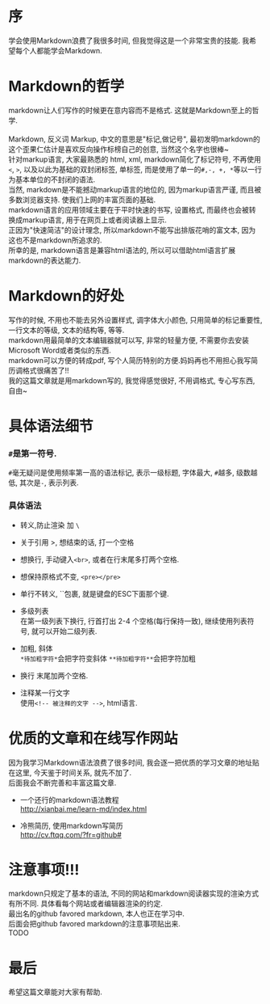 # 序
学会使用Markdown浪费了我很多时间, 但我觉得这是一个非常宝贵的技能. 我希望每个人都能学会Markdown.  

# Markdown的哲学
markdown让人们写作的时候更在意内容而不是格式. 这就是Markdown至上的哲学.  
<br>
Markdown, 反义词 Markup, 中文的意思是"标记,做记号", 最初发明markdown的这个歪果仁估计是喜欢反向操作标榜自己的创意, 当然这个名字也很棒~  
针对markup语言, 大家最熟悉的 html, xml, markdown简化了标记符号, 不再使用 `<`, `>`, 以及以此为基础的双封闭标签, 单标签, 而是使用了单一的`#,-, +, *`等以一行为基本单位的不封闭的语法.  
当然, markdown是不能撼动markup语言的地位的, 因为markup语言严谨, 而且被多数浏览器支持. 使我们上网的丰富页面的基础.  
markdown语言的应用领域主要在于平时快速的书写, 设置格式, 而最终也会被转换成markup语言, 用于在网页上或者阅读器上显示.  
正因为"快速简洁"的设计理念, 所以markdown不能写出排版花哨的富文本, 因为这也不是markdown所追求的.    
所幸的是, markdown语言是兼容html语法的, 所以可以借助html语言扩展markdown的表达能力.    

# Markdown的好处
写作的时候, 不用也不能去另外设置样式, 调字体大小颜色, 只用简单的标记重要性, 一行文本的等级, 文本的结构等, 等等.  
markdown用最简单的文本编辑器就可以写, 非常的轻量方便, 不需要你去安装Microsoft Word或者类似的东西.  
markdown可以方便的转成pdf, 写个人简历特别的方便.妈妈再也不用担心我写简历调格式很痛苦了!!  
我的这篇文章就是用markdown写的, 我觉得感觉很好, 不用调格式, 专心写东西, 自由~  

# 具体语法细节

### `#`是第一符号.
`#`毫无疑问是使用频率第一高的语法标记, 表示一级标题, 字体最大, `#`越多, 级数越低, 其次是`-`, 表示列表.  

### 具体语法
- 转义,防止渲染 加 `\`  
- 关于引用 >, 想结束的话, 打一个空格  
- 想换行, 手动键入`<br>`, 或者在行末尾多打两个空格.  
- 想保持原格式不变, `<pre></pre>`  
- 单行不转义, \`\`包裹, 就是键盘的ESC下面那个键.  


- 多级列表  
在第一级列表下换行, 行首打出 2-4 个空格(每行保持一致), 继续使用列表符号, 就可以开始二级列表.  

- 加粗, 斜体  
`*待加粗字符*`会把字符变斜体
`**待加粗字符**`会把字符加粗

- 换行
末尾加两个空格.  

- 注释某一行文字  
使用`<!-- 被注释的文字 -->`, html语言. 

# 优质的文章和在线写作网站
因为我学习Markdown语法浪费了很多时间, 我会逐一把优质的学习文章的地址贴在这里, 今天鉴于时间关系, 就先不加了.  
后面我会不断完善和丰富这篇文章.  
- 一个还行的markdown语法教程  
http://xianbai.me/learn-md/index.html  

- 冷熊简历, 使用markdown写简历  
http://cv.ftqq.com/?fr=github#  



# 注意事项!!!
markdown只规定了基本的语法, 不同的网站和markdown阅读器实现的渲染方式有所不同. 具体看每个网站或者编辑器渲染的约定.  
最出名的github favored markdown, 本人也正在学习中.  
后面会把github favored markdown的注意事项贴出来.  
TODO

# 最后
希望这篇文章能对大家有帮助.  
    


